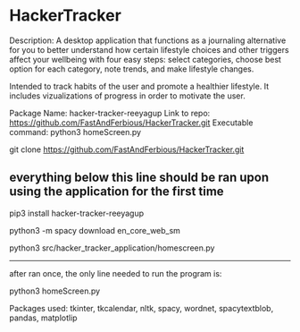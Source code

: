 
# HackerTracker

Description: A desktop application that functions as a journaling alternative for you to better understand how certain lifestyle choices and other triggers affect your wellbeing with four easy steps: select categories, choose best option for each category, note trends, and make lifestyle changes.

Intended to track habits of the user and promote a healthier lifestyle. It includes vizualizations of progress in order to 
motivate the user. 


Package Name: hacker-tracker-reeyagup
Link to repo: https://github.com/FastAndFerbious/HackerTracker.git
Executable command: python3 homeScreen.py


git clone https://github.com/FastAndFerbious/HackerTracker.git


everything below this line should be ran upon using the application for the first time
---------------------------------------------------------------------------------------

pip3 install hacker-tracker-reeyagup

python3 -m spacy download en_core_web_sm

python3 src/hacker_tracker_application/homescreen.py


--------------------------------------------------------------------------------------
after ran once, the only line needed to run the program is:

python3 homeScreen.py


Packages used: 
    tkinter,
    tkcalendar,
    nltk,
    spacy,
    wordnet,
    spacytextblob,
    pandas,
    matplotlip
